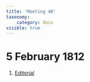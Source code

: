 ```yaml
---
title: 'Meeting 48'
taxonomy:
    category: docs
visible: true
---
```


# 5 February 1812

1. [Editorial](editorial)